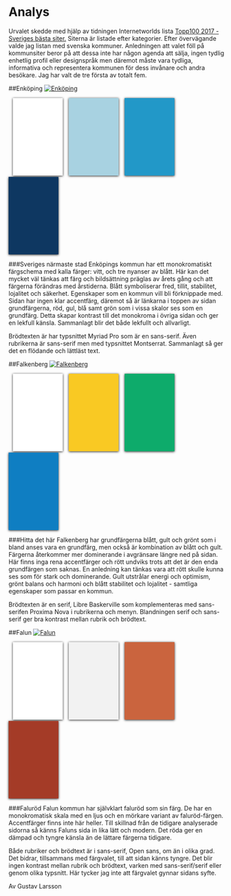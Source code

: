 Analys
===============================

Urvalet skedde med hjälp av tidningen Internetworlds lista 
[Topp100 2017 - Sveriges bästa siter.](https://internetworld.idg.se/2.1006/1.676684/topp100-2017-hela-listan) Siterna är listade efter kategorier. Efter övervägande valde jag listan med svenska kommuner. Anledningen att valet föll på kommunsiter beror på att dessa inte har någon agenda att sälja, ingen tydlig enhetlig profil eller designspråk men däremot måste vara tydliga, informativa och representera kommunen för dess invånare och andra besökare. Jag har valt de tre första av totalt fem.

##Enköping
[![Enköping](img/enkoping-thumb.png)](../img/enkoping.png)

<div style="display: inline-block; width: 23%; height:180px; background-color:#fff; box-shadow: 0 1px 5px; margin-right: 10px; margin-left: 10px;"></div>
<div style="display: inline-block; width: 23%; height:180px; background-color:#a8d2e1; box-shadow: 0 1px 5px; margin-right: 10px;"></div>
<div style="display: inline-block; width: 23%; height:180px; background-color:#2298c8; box-shadow: 0 1px 5px; margin-right: 10px;"></div>
<div style="display: inline-block; width: 23%; height:180px; background-color:#0e3761; box-shadow: 0 1px 5px;"></div>

###Sveriges närmaste stad
Enköpings kommun har ett monokromatiskt färgschema med kalla färger: vitt, och tre nyanser av blått. Här kan det mycket väl tänkas att färg och bildsättning präglas av årets gång och att färgerna förändras med årstiderna. Blått symboliserar fred, tillit, stabilitet, lojalitet och säkerhet. Egenskaper som en kommun vill bli förknippade med. Sidan har ingen klar accentfärg, däremot så är länkarna i toppen av sidan grundfärgerna, röd, gul, blå samt grön som i vissa skalor ses som en grundfärg. Detta skapar kontrast till det monokroma i övriga sidan och ger en lekfull känsla. Sammanlagt blir det både lekfullt och allvarligt.

Brödtexten är har typsnittet Myriad Pro som är en sans-serif. Även rubrikerna är sans-serif men med typsnittet Montserrat. Sammanlagt så ger det en flödande och lättläst text.

##Falkenberg
[![Falkenberg](img/falkenberg-thumb.png)](../img/falkenberg.png)

<div style="display: inline-block; width: 23%; height:180px; background-color:#fff; box-shadow: 0 1px 5px; margin-right: 10px; margin-left: 10px;"></div>
<div style="display: inline-block; width: 23%; height:180px; background-color:#f9c923; box-shadow: 0 1px 5px; margin-right: 10px;"></div>
<div style="display: inline-block; width: 23%; height:180px; background-color:#0eab6b; box-shadow: 0 1px 5px; margin-right: 10px;"></div>
<div style="display: inline-block; width: 23%; height:180px; background-color:#0f7ec2; box-shadow: 0 1px 5px;"></div>

###Hitta det här
Falkenberg har grundfärgerna blått, gult och grönt som i bland anses vara en grundfärg, men också är kombination av blått och gult. Färgerna återkommer mer dominerande i avgränsare längre ned på sidan. Här finns inga rena accentfärger och rött undviks trots att det är den enda grundfärgen som saknas. En anledning kan tänkas vara att rött skulle kunna ses som för stark och dominerande. 
Gult utstrålar energi och optimism, grönt balans och harmoni och blått stabilitet och lojalitet - samtliga egenskaper som passar en kommun.

Brödtexten är en serif, Libre Baskerville som komplementeras med sans-serifen Proxima Nova i rubrikerna och menyn. Blandningen serif och sans-serif ger bra kontrast mellan rubrik och brödtext.

##Falun
[![Falun](img/falun-thumb.png)](../img/falun.png)

<div style="display: inline-block; width: 23%; height:180px; background-color:#fff; box-shadow: 0 1px 5px; margin-right: 10px; margin-left: 10px;"></div>
<div style="display: inline-block; width: 23%; height:180px; background-color:#f2f2f2; box-shadow: 0 1px 5px; margin-right: 10px;"></div>
<div style="display: inline-block; width: 23%; height:180px; background-color:#ca643e; box-shadow: 0 1px 5px; margin-right: 10px;"></div>
<div style="display: inline-block; width: 23%; height:180px; background-color:#a43b27; box-shadow: 0 1px 5px;"></div>

###Faluröd
Falun kommun har självklart faluröd som sin färg. De har en monokromatisk skala med en ljus och en mörkare variant av faluröd-färgen. Accentfärger finns inte här heller. Till skillnad från de tidigare analyserade sidorna så känns Faluns sida in lika lätt och modern. Det röda ger en dämpad och tyngre känsla än de lättare färgerna tidigare.

Både rubriker och brödtext är i sans-serif, Open sans, om än i olika grad. Det bidrar, tillsammans med färgvalet, till att sidan känns tyngre. Det blir ingen kontrast mellan rubrik och brödtext, varken med sans-serif/serif eller genom olika typsnitt. Här tycker jag inte att färgvalet gynnar sidans syfte.

Av Gustav Larsson